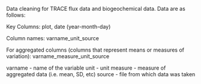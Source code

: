 Data cleaning for TRACE flux data and biogeochemical data. Data are as follows:

Key Columns: plot, date (year-month-day)

Column names: varname_unit_source

For aggregated columns (columns that represent means or measures of variation): varname_measure_unit_source

varname - name of the variable
unit - unit
measure - measure of aggregated data (i.e. mean, SD, etc)
source - file from which data was taken

